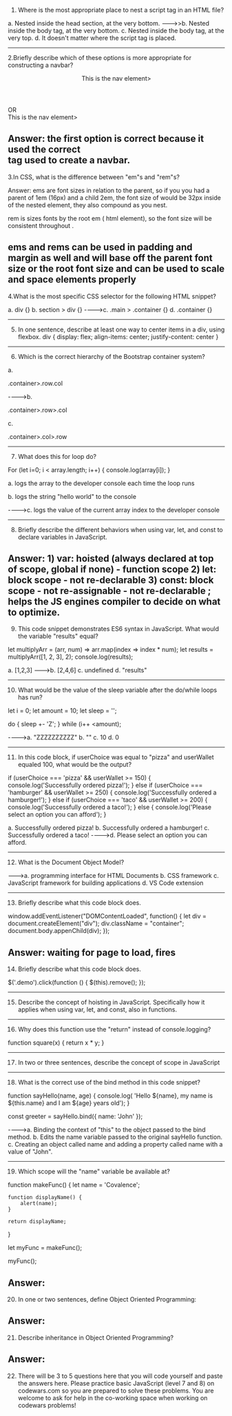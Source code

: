 1. Where is the most appropriate place to nest a script tag in an HTML file?

a. Nested inside the head section, at the very bottom.
--->>b. Nested inside the body tag, at the very bottom.
c. Nested inside the body tag, at the very top.
d. It doesn't matter where the script tag is placed.

---

2.Briefly describe which of these options is more appropriate for constructing a navbar?

<body>
    <header>
        <nav>This is the nav element></nav>
    </header>
</body>     
OR   
<body>
    <div>
        <nav>This is the nav element></nav>
    </div>
</body>

## Answer: the first option is correct because it used the correct <nav> tag used to create a navbar.

3.In CSS, what is the difference between "em"s and "rem"s?

Answer: ems are font sizes in relation to the parent, so if you you had a parent of 1em (16px) and a child 2em, the font size of would be 32px inside of the nested element, they also compound as you nest.

rem is sizes fonts by the root em ( html element), so the font size will be consistent throughout .

## ems and rems can be used in padding and margin as well and will base off the parent font size or the root font size and can be used to scale and space elements properly

4.What is the most specific CSS selector for the following HTML snippet?

<section class="main>   
    <div class="container></div>
</section>

a. div {}
b. section > div {}
---->c. .main > .container {}
d. .container {}

---

5. In one sentence, describe at least one way to center items in a div, using flexbox.
   div {
   display: flex;
   align-items: center;
   justify-content: center
   }

---

6. Which is the correct hierarchy of the Bootstrap container system?

a. <div class="container">

<div class="row col"></div>
</div>

.container>.row.col

---->b. <div class="container">

<div class="row'>
<div class="col-6"></div>
<div class="col-6"></div>
</div>
</div>

.container>.row>.col

c. <div class="container">

<div class="col">
<div class="row"></div>
</div>
</div>

.container>.col>.row

---

7. What does this for loop do?

For (let i=0; i < array.length; i++) {
console.log(array[i]);
}

a. logs the array to the developer console each time the loop runs

b. logs the string "hello world" to the console

---->c. logs the value of the current array index to the developer console

---

8. Briefly describe the different behaviors when using var, let, and const to declare variables in JavaScript.

## Answer: 1) var: hoisted (always declared at top of scope, global if none) - function scope 2) let: block scope - not re-declarable 3) const: block scope - not re-assignable - not re-declarable ; helps the JS engines compiler to decide on what to optimize.

9. This code snippet demonstrates ES6 syntax in JavaScript. What would the variable "results" equal?

let multiplyArr = (arr, num) => arr.map(index => index \* num);
let results = multiplyArr([1, 2, 3], 2);
console.log(results);

a. [1,2,3]
--->b. [2,4,6]
c. undefined
d. "results"

---

10. What would be the value of the sleep variable after the do/while loops has run?

let i = 0;
let amount = 10;
let sleep = '';

do {
sleep +- 'Z';
} while (i++ <amount);

---->a. "ZZZZZZZZZZ"
b. ""
c. 10
d. 0

---

11. In this code block, if userChoice was equal to "pizza" and userWallet equaled 100, what would be the output?

if (userChoice === 'pizza' && userWallet >= 150) {
console.log('Successfully ordered pizza!');
} else if (userChoice === 'hamburger' && userWallet >= 250) { console.log('Successfully ordered a hamburger!');
} else if (userChoice === 'taco' && userWallet >= 200) {
console.log('Successfully ordered a taco!');
} else {
console.log('Please select an option you can afford');
}

a. Successfully ordered pizza!
b. Successfully ordered a hamburger!
c. Successfully ordered a taco!
---->d. Please select an option you can afford.

---

12. What is the Document Object Model?

--->a. programming interface for HTML Documents
b. CSS framework
c. JavaScript framework for building applications
d. VS Code extension

---

13. Briefly describe what this code block does.

window.addEventListener("DOMContentLoaded", function() {
let div = document.createElement("div");
div.className = "container";
document.body.appenChild(div);
});

## Answer: waiting for page to load, fires

14. Briefly describe what this code block does.

$('.demo').click(function () {
$(this).remove();
});

---

15. Describe the concept of hoisting in JavaScript. Specifically how it applies when using var, let, and const, also in functions.

---

16. Why does this function use the "return" instead of console.logging?

function square(x) {
return x \* y;
}

---

17. In two or three sentences, describe the concept of scope in JavaScript

---

18. What is the correct use of the bind method in this code snippet?

function sayHello(name, age) {
console.log(
'Hello ${name}, my name is ${this.name} and I am ${age} years old');
}

const greeter = sayHello.bind({ name: 'John' });

---->a. Binding the context of "this" to the object passed to the bind method.
b. Edits the name variable passed to the original sayHello function.
c. Creating an object called name and adding a property called name with a value of "John".

---

19. Which scope will the "name" variable be available at?

function makeFunc() {
let name = 'Covalence';

    function displayName() {
        alert(name);
    }

    return displayName;

}

let myFunc = makeFunc();

myFunc();

## Answer:

20. In one or two sentences, define Object Oriented Programming:

## Answer:

21. Describe inheritance in Object Oriented Programming?

## Answer:

22. There will be 3 to 5 questions here that you will code yourself and paste the answers here. Please practice basic JavaScript (level 7 and 8) on codewars.com so you are prepared to solve these problems. You are welcome to ask for help in the co-working space when working on codewars problems!
